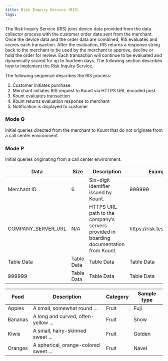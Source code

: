 ```yaml
---
title: Risk Inquiry Service (RIS)
tags:
---
```


The Risk Inquiry Service (RIS) joins device data provided from the data collector process with the customer order data sent from the merchant. Once the device data and the order data are combined, RIS evaluates and scores each transaction. After the evaluation, RIS returns a response string back to the merchant to be used by the merchant to approve, decline or hold the order for review. Each transaction will continue to be evaluated and dynamically scored for up to fourteen days. The following section describes how to implement the Risk Inquiry Service.

The following sequence describes the RIS process:
1.	Customer initiates purchase
2.	Merchant initiates RIS request to Kount via HTTPS URL encoded post
3.	Kount evaluates transaction
4.	Kount returns evaluation response to merchant
5.	Notification is displayed to customer


<div class="uk-child-width-1-2@s uk-grid-match" uk-grid>
    <div>
        <div class="uk-card uk-card-default uk-card-body">
            <h3 class="uk-card-title">Mode Q</h3>
            <p>Initial queries directed from the merchant to Kount that do not originate from a call center
environment.</p>
        </div>
    </div>
    <div>
        <div class="uk-card uk-card-default uk-card-hover uk-card-body">
            <h3 class="uk-card-title">Mode P</h3>
            <p>Initial queries originating from a call center environment.</p>
        </div>
    </div>

<table class="uk-table uk-table-striped uk-table-hover uk-text-bold">
    <thead>
        <tr>
            <th>Data</th>
            <th>Size</th>
            <th>Description</th>
            <th>Example</th>
        </tr>
    </thead>
    <tbody>
        <tr>
            <td>Merchant ID</td>
            <td>6</td>
            <td>Six-digit identifier issued by Kount.</td>
            <td>999999</td>
        </tr>
        <tr>
            <td>COMPANY_SERVER_URL</td>
            <td>N/A</td>
            <td>HTTPS URL path to the
company’s servers provided in boarding documentation from Kount.</td>
            <td>https://risk.test.kount.net</td>
        </tr>
        <tr>
            <td>Table Data</td>
            <td>Table Data</td>
            <td>Table Data</td>
            <td>Table Data</td>
        </tr>
        <tr>
            <td>999999</td>
            <td>Table Data</td>
            <td>Table Data</td>
            <td>Table Data</td>
        </tr>
    </tbody>
</table>

<div class="datatable-begin"></div>

Food    | Description                           | Category | Sample type
------- | ------------------------------------- | -------- | -----------
Apples  | A small, somewhat round ...           | Fruit    | Fuji
Bananas | A long and curved, often-yellow ...   | Fruit    | Snow
Kiwis   | A small, hairy-skinned sweet ...      | Fruit    | Golden
Oranges | A spherical, orange-colored sweet ... | Fruit    | Navel

<div class="datatable-end"></div>

